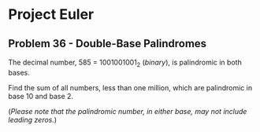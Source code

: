 # Project Euler

## Problem 36 - Double-Base Palindromes

The decimal number, 585 = 1001001001<sub>2</sub> (*binary*), is palindromic in both bases.

Find the sum of all numbers, less than one million, which are palindromic in base 10 and base 2.

(*Please note that the palindromic number, in either base, may not include leading zeros.*)
